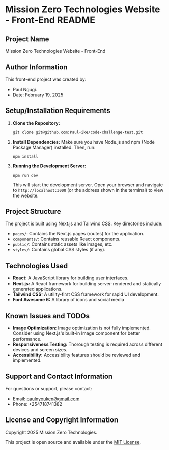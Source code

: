 # Mission Zero Technologies Website - Front-End README

## Project Name

Mission Zero Technologies Website - Front-End

## Author Information

This front-end project was created by:

- Paul Ngugi.
- Date: February 19, 2025

## Setup/Installation Requirements

1.  **Clone the Repository:**
    ```
    git clone git@github.com:Paul-ike/code-challenge-test.git
    ```
2.  **Install Dependencies:**
    Make sure you have Node.js and npm (Node Package Manager) installed. Then, run:
    ```
    npm install
    ```
3.  **Running the Development Server:**
    ```
    npm run dev
    ```
    This will start the development server. Open your browser and navigate to `http://localhost:3000` (or the address shown in the terminal) to view the website.

## Project Structure

The project is built using Next.js and Tailwind CSS. Key directories include:

*   `pages/`: Contains the Next.js pages (routes) for the application.
*   `components/`: Contains reusable React components.
*   `public/`: Contains static assets like images, etc.
*   `styles/`: Contains global CSS styles (if any).

## Technologies Used

*   **React:** A JavaScript library for building user interfaces.
*   **Next.js:** A React framework for building server-rendered and statically generated applications.
*   **Tailwind CSS:** A utility-first CSS framework for rapid UI development.
*   **Font Awesome 6:** A library of icons and social media

## Known Issues and TODOs

*   **Image Optimization:**  Image optimization is not fully implemented. Consider using Next.js's built-in Image component for better performance.
*   **Responsiveness Testing:** Thorough testing is required across different devices and screen sizes.
*   **Accessibility:** Accessibility features should be reviewed and implemented.

## Support and Contact Information

For questions or support, please contact:

-   Email: paulnyouken@gmail.com
-   Phone: +254718741382

## License and Copyright Information

Copyright 2025 Mission Zero Technologies.

This project is open source and available under the [MIT License](LICENSE).